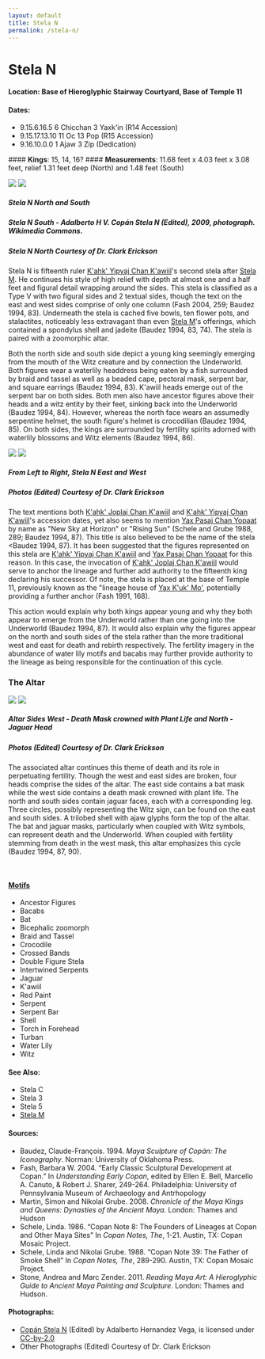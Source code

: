 ```yaml
---
layout: default
title: Stela N
permalink: /stela-n/
---
```


# Stela N

#### <strong>Location</strong>: Base of Hieroglyphic Stairway Courtyard, Base of Temple 11
#### <strong>Dates</strong>:
<ul>
<li>9.15.6.16.5 6 Chicchan 3 Yaxk'in (R14 Accession)</li>
<li>9.15.17.13.10 11 Oc 13 Pop (R15 Accession)</li>
<li>9.16.10.0.0 1 Ajaw 3 Zip (Dedication)</li>
</ul>
#### <strong>Kings</strong>: 15, 14, 16?
#### <strong>Measurements</strong>: 11.68 feet x 4.03 feet x 3.08 feet, relief 1.31 feet deep (North) and 1.48 feet (South)

<p class="float">
<img src="{{site.baseurl}}/images/stela-n-north.jpg">
<img src="{{site.baseurl}}/images/stela-n-south.jpg">
</p>

##### <strong><em>Stela N North and South</em></strong>

##### <em>Stela N South - Adalberto H V. <cite>Copán Stela N</cite> (Edited), 2009, photograph. Wikimedia Commons.</em>

##### <em>Stela N North Courtesy of Dr. Clark Erickson</em>  

Stela N is fifteenth ruler <a href="{{site.baseurl}}/kahk-yipyaj-chan-kawiil">K'ahk' Yipyaj Chan K'awiil</a>'s second stela after <a href="{{site.baseurl}}/stela-m">Stela M</a>. He continues his style of high relief with depth at almost one and a half feet and figural detail wrapping around the sides. This stela is classified as a Type V with two figural sides and 2 textual sides, though the text on the east and west sides comprise of only one column (Fash 2004, 259; Baudez 1994, 83). Underneath the stela is cached five bowls, ten flower pots, and stalactites, noticeably less extravagant than even <a href="{{site.baseurl}}/stela-m">Stela M</a>'s offerings, which contained a spondylus shell and jadeite (Baudez 1994, 83, 74). The stela is paired with a zoomorphic altar.

Both the north side and south side depict a young king seemingly emerging from the mouth of the Witz creature and by connection the Underworld. Both figures wear a waterlily headdress being eaten by a fish surrounded by braid and tassel as well as a beaded cape, pectoral mask, serpent bar, and square earrings (Baudez 1994, 83). K'awiil heads emerge out of the serpent bar on both sides. Both men also have ancestor figures above their heads and a witz entity by their feet, sinking back into the Underworld (Baudez 1994, 84). However, whereas the north face wears an assumedly serpentine helmet, the south figure's helmet is crocodilian (Baudez 1994, 85). On both sides, the kings are surrounded by fertility spirits adorned with waterlily blossoms and Witz elements (Baudez 1994, 86).

<p class="float">
<img src="{{site.baseurl}}/images/stela-n-east.jpg">
<img src="{{site.baseurl}}/images/stela-n-west.jpg">
</p>

##### <strong><em>From Left to Right, Stela N East and West</em></strong>
##### <em>Photos (Edited) Courtesy of Dr. Clark Erickson</em>

The text mentions both <a href="{{site.baseurl}}/kahk-joplaj-chan-kawiil">K'ahk' Joplaj Chan K'awiil</a> and <a href="{{site.baseurl}}/kahk-yipyaj-chan-kawiil">K'ahk' Yipyaj Chan K'awiil</a>'s accession dates, yet also seems to mention <a href="{{site.baseurl}}/yax-pasaj-chan-yopaat">Yax Pasaj Chan Yopaat</a> by name as "New Sky at Horizon" or "Rising Sun" (Schele and Grube 1988, 289; Baudez 1994, 87). This title is also believed to be the name of the stela <Baudez 1994, 87). It has been suggested that the figures represented on this stela are <a href="{{site.baseurl}}/kahk-yipyaj-chan-kawiil">K'ahk' Yipyaj Chan K'awiil</a> and <a href="{{site.baseurl}}/yax-pasaj-chan-yopaat">Yax Pasaj Chan Yopaat</a> for this reason. In this case, the invocation of <a href="{{site.baseurl}}/kahk-joplaj-chan-kawiil">K'ahk' Joplaj Chan K'awiil</a> would serve to anchor the lineage and further add authority to the fifteenth king declaring his successor. Of note, the stela is placed at the base of Temple 11, previously known as the "lineage house of <a href="{{site.baseurl}}/yax-kuk-mo">Yax K'uk' Mo'</a>, potentially providing a further anchor (Fash 1991, 168).

This action would explain why both kings appear young and why they both appear to emerge from the Underworld rather than one going into the Underworld (Baudez 1994, 87). It would also explain why the figures appear on the north and south sides of the stela rather than the more traditional west and east for death and rebirth respectively. The fertility imagery in the abundance of water lily motifs and bacabs may further provide authority to the lineage as being responsible for the continuation of this cycle.

### <strong>The Altar</strong>

<p class="float">
<img src="{{site.baseurl}}/images/stela-n-altar-west.jpg">
<img src="{{site.baseurl}}/images/stela-n-altar-north.jpg">
</p>

##### <strong>Altar Sides West - Death Mask crowned with Plant Life and North - Jaguar Head</strong>

##### <em>Photos (Edited) Courtesy of Dr. Clark Erickson</em>

The associated altar continues this theme of death and its role in perpetuating fertility. Though the west and east sides are broken, four heads comprise the sides of the altar. The east side contains a bat mask while the west side contains a death mask crowned with plant life. The north and south sides contain jaguar faces, each with a corresponding leg. Three circles, possibly representing the Witz sign, can be found on the east and south sides. A trilobed shell with ajaw glyphs form the top of the altar. The bat and jaguar masks, particularly when coupled with Witz symbols, can represent death and the Underworld. When coupled with fertility stemming from death in the west mask, this altar emphasizes this cycle (Baudez 1994, 87, 90).

<br>

#### <strong><a href="{{site.baseurl}}/motif-glossary">Motifs</a></strong>
<ul>
<li>Ancestor Figures</li>
<li>Bacabs</li>
<li>Bat</li>
<li>Bicephalic zoomorph</li>
<li>Braid and Tassel</li>
<li>Crocodile</li>
<li>Crossed Bands</li>
<li>Double Figure Stela</li>
<li>Intertwined Serpents</li>
<li>Jaguar</li>
<li>K'awiil</li>
<li>Red Paint</li>
<li>Serpent</li>
<li>Serpent Bar</li>
<li>Shell</li>
<li>Torch in Forehead</li>
<li>Turban</li>
<li>Water Lily</li>
<li>Witz</li>
</ul>

#### <strong>See Also</strong>:
<ul>
<li>Stela C</li>
<li>Stela 3</li>
<li>Stela 5</li>
<li><a href="{{site.baseurl}}/stela-m">Stela M</a></li>
</ul>

#### <strong>Sources</strong>:
<ul>
<li>Baudez, Claude-François. 1994. <cite>Maya Sculpture of Copán: The Iconography</cite>. Norman: University of Oklahoma Press.</li>  
<li>Fash, Barbara W. 2004. “Early Classic Sculptural Development at Copan.” In <cite>Understanding Early Copan</cite>, edited by Ellen E. Bell, Marcello A. Canuto, & Robert J. Sharer, 249-264. Philadelphia: University of Pennsylvania Museum of Archaeology and Antrhopology</li>
<li>Martin, Simon and Nikolai Grube. 2008. <cite>Chronicle of the Maya Kings and
    Queens: Dynasties of the Ancient Maya.</cite> London: Thames and Hudson</li>
<li>Schele, Linda. 1986. “Copan Note 8: The Founders of Lineages at Copan and Other Maya Sites” In <cite>Copan Notes, The</cite>, 1-21. Austin, TX: Copan Mosaic Project.</li>
<li>Schele, Linda and Nikolai Grube. 1988. “Copan Note 39: The Father of Smoke Shell” In <cite>Copan Notes, The</cite>, 289-290. Austin, TX: Copan Mosaic Project.</li>
<li>Stone, Andrea and Marc Zender. 2011. <cite>Reading Maya Art: A Hieroglyphic Guide to Ancient Maya Painting and Sculpture</cite>. London: Thames and Hudson.</li>
</ul>

#### <strong>Photographs</strong>:
<ul>
<li><a href="https://commons.wikimedia.org/wiki/File:Cop%C3%A1n_Stela_N.jpg">Copán Stela N</a> (Edited) by Adalberto Hernandez Vega, is licensed under <a href="https://creativecommons.org/licenses/by/2.0/deed.en">CC-by-2.0</a></li>
<li>Other Photographs (Edited) Courtesy of Dr. Clark Erickson</li>
</ul>
